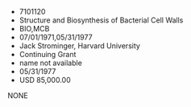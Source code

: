 * 7101120
* Structure and Biosynthesis of Bacterial Cell Walls
* BIO,MCB
* 07/01/1971,05/31/1977
* Jack Strominger, Harvard University
* Continuing Grant
*   name not available
* 05/31/1977
* USD 85,000.00

NONE